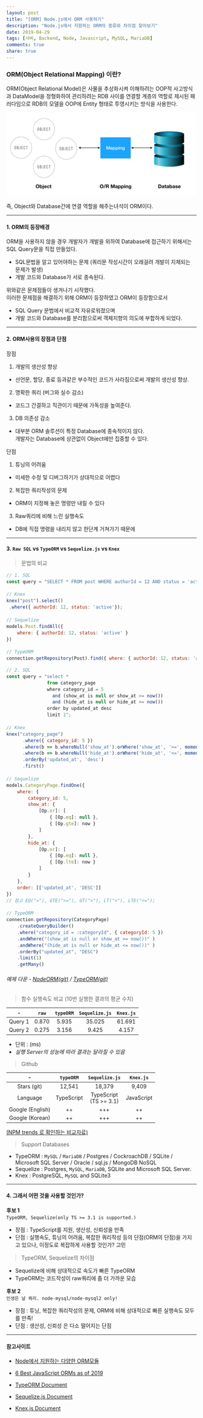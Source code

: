 ```yaml
---
layout: post
title: "[ORM] Node.js에서 ORM 사용하기"
description: "Node.js에서 지원하는 ORM의 종류와 차이점 찾아보기"
date: 2019-04-29
tags: [서버, Backend, Node, Javascript, MySQL, MariaDB]
comments: true
share: true
---
```



### ORM(Object Relational Mapping) 이란?  
ORM(Object Relational Model)은 사물을 추상화시켜 이해하려는 OOP적 사고방식과 DataModel을 정형화하여 관리하려는 RDB 사이를 연결할 계층의 역할로 제시된 패러다임으로 RDB의 모델을 OOP에 Entity 형태로 투영시키는 방식을 사용한다.


![image](/images/post_2/img_orm.png)


즉, Object와 Database간에 연결 역할을 해주는녀석이 ORM이다.  

---

#### 1. ORM의 등장배경

ORM을 사용하지 않을 경우 개발자가 개발을 위하여 Database에 접근하기 위해서는 SQL Query문을 직접 만들었다.
* SQL문법을 알고 있어야하는 문제 (쿼리문 작성시간이 오래걸려 개발이 지체되는 문제가 발생)
* 개발 코드와 Database가 서로 종속된다.

위와같은 문제점들이 생겨나기 시작했다.  
이러한 문제점을 해결하기 위해 ORM이 등장하였고 ORM이 등장함으로서

* SQL Query 문법에서 비교적 자유로워졌으며
* 개발 코드와 Database를 분리함으로써 객체지향의 의도에 부합하게 되었다.

---
 
#### 2. ORM사용의 장점과 단점

장점
1. 개발의 생산성 향상  
  * 선언문, 할당, 종료 등과같은 부수적인 코드가 사라짐으로써 개발의 생산성 향상.
2. 명확한 쿼리 (버그와 실수 감소)
  * 코드그 간결하고 직관이기 때문에 가독성을 높여준다.
3. DB 의존성 감소
  * 대부분 ORM 솔루션이 특정 Database에 종속적이지 않다.  
    개발자는 Database에 상관없이 Object에만 집중할 수 있다.

단점
1. 튜닝의 어려움
  *  미세한 수정 및 디버그하기가 상대적으로 어렵다
2. 복잡한 쿼리작성의 문제
  * ORM이 지정해 놓은 명령만 내릴 수 있다
3. Raw쿼리에 비해 느린 실행속도
  * DB에 직접 명령을 내리지 않고 한단계 거쳐가기 때문에


---
#### 3. `Raw SQL` vs `TypeORM` vs `Sequelize.js` vs `Knex`

> 문법의 비교

```javascript
// 1. SQL
const query = "SELECT * FROM post WHERE authorId = 12 AND status = 'active'";

// Knex
knex("post").select()
 .where({ authorId: 12, status: 'active'});

// Sequelize
models.Post.findAll({
    where: { authorId: 12, status: 'active' }
})

// TypeORM
connection.getRepository(Post).find({ where: { authorId: 12, status: 'active' } })
```

```javascript
// 2. SQL
const query = "select * 
               from category_page 
               where category_id = 5
                 and (show_at is null or show_at >= now()) 
                 and (hide_at is null or hide_at <= now())
               order by updated_at desc 
               limit 1";
             
// Knex
knex("category_page")
      .where({ category_id: 5 })
      .where(b => b.whereNull('show_at').orWhere('show_at', '>=', moment(now).toDate()))
      .where(b => b.whereNull('hide_at').orWhere('hide_at', '<=', moment(now).toDate()))
      .orderBy('updated_at', 'desc')
      .first()

// Sequelize
models.CategoryPage.findOne({
    where: {
        category_id: 5,
        show_at: {
            [Op.or]: [
                { [Op.eq]: null },
                { [Op.gte]: now }
            ]
        },
        hide_at: {
            [Op.or]: [
                { [Op.eq]: null },
                { [Op.lte]: now }
            ]
        }
    },
    order: [['updated_at', 'DESC']]
})
// 참고 EQ("="), GTE(">="), GT(">"), LT("<"), LTE("<=");

// TypeORM
connection.getRepository(CategoryPage)
    .createQueryBuilder()
    .where("category_id = :categoryId", { categoryId: 5 })
    .andWhere("(show_at is null or show_at >= now())" )
    .andWhere("(hide_at is null or hide_at <= now())" )
    .orderBy("updated_at", "DESC")
    .limit(1)
    .getMany()

```

###### 예제 다운 - [NodeORM(git)](https://github.com/cjstk7168/NodeORM) / [TypeORM(git)](https://github.com/cjstk7168/TypeORM)


> 함수 실행속도 비교 (10번 실행한 결과의 평균 수치)  

| - | `raw` | `typeORM` | `Sequelize.js` | `Knex.js` |
|:-----:|:-----:|:-----:|:-----:|:-----:|
| Query 1 | 0.870  | 5.935  | 35.025 | 61.691 |
| Query 2 | 0.275  | 3.156  | 9.425 | 4.157 |

* 단위 : (ms)  
* _실행 Server의 성능에 따라 결과는 달라질 수 있음_


> Github  

| - | `typeORM` | `Sequelize.js` | `Knex.js` |
|:-----:|:-----:|:-----:|:-----:|
| Stars (git) | 12,541 | 18,379  | 9,409 |
| Language  | TypeScript  | TypeScript<br>(TS >= 3.1) | JavaScript |
| Google (English) | ++  | +++  | ++ |
| Google (Korean) | ++  | +++  | ++ |

[(NPM trends 로 확인하는 비교자료)](https://www.npmtrends.com/sequelize-vs-typeorm-vs-knex)  

> Support Databases  

* TypeORM : `MySQL` / `MariaDB` / Postgres / CockroachDB / SQLite / Microsoft SQL Server / Oracle / sql.js / MongoDB NoSQL  	
* Sequelize : Postgres, `MySQL`, `MariaDB`, SQLite and Microsoft SQL Server.
* Knex :  PostgreSQL, `MySQL` and SQLite3

---

#### 4. 그래서 어떤 것을 사용할 것인가?

__후보 1__  
`TypeORM, Sequelize(only TS >= 3.1 is supported.)`
* 장점 : TypeScript를 지원, 생산성, 신뢰성을 만족
* 단점 : 실행속도, 튜닝의 어려움, 복잡한 쿼리작성 등의 단점(ORM의 단점)을 가지고 있으나, 이정도로 복잡하게 사용할 것인가? 고민

> TypeORM, Sequelize의 차이점
* Sequelize에 비해 상대적으로 속도가 빠른 TypeORM
* TypeORM는 코드작성이 raw쿼리에 좀 더 가까운 모습

__후보 2__  
`인생은 날 쿼리. node-mysql/node-mysql2 only!`  
* 장점 : 튜닝, 복잡한 쿼리작성의 문제, ORM에 비해 상대적으로 빠른 실행속도 모두를 만족!  
* 단점 : 생산성, 신뢰성 은 다소 떨어지는 단점  

---

#### 참고사이트
* [Node에서 지원하는 다양한 ORM모듈](https://nodejs.libhunt.com/categories/524-odm-orm)
* [6 Best JavaScript ORMs as of 2019](https://www.slant.co/topics/11235/~javascript-orms)

* [TypeORM Document](https://typeorm.io/#/)
* [Sequelize.js Document](http://docs.sequelizejs.com/manual/querying.html#where)
* [Knex.js Document](https://github.com/tgriesser/knex)


